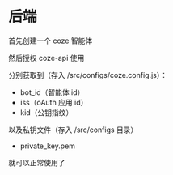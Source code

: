 # 后端

首先创建一个 coze 智能体

然后授权 coze-api 使用

分别获取到（存入 /src/configs/coze.config.js）：
- bot_id（智能体 id）
- iss（oAuth 应用 id）
- kid（公钥指纹）

以及私钥文件（存入 /src/configs 目录）
- private_key.pem

就可以正常使用了